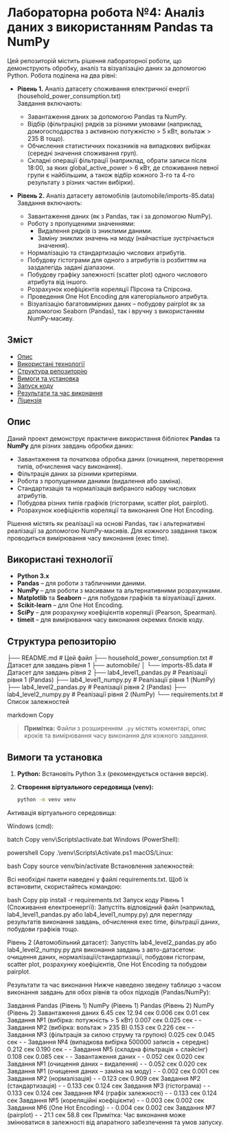 # Лабораторна робота №4: Аналіз даних з використанням Pandas та NumPy

Цей репозиторій містить рішення лабораторної роботи, що демонструють обробку, аналіз та візуалізацію даних за допомогою Python. Робота поділена на два рівні:

- **Рівень 1.** Аналіз датасету споживання електричної енергії (household_power_consumption.txt)  
  Завдання включають:
  - Завантаження даних за допомогою Pandas та NumPy.
  - Відбір (фільтрацію) рядків за різними умовами (наприклад, домогосподарства з активною потужністю > 5 кВт, вольтаж > 235 В тощо).
  - Обчислення статистичних показників на випадкових вибірках (середні значення споживання груп).
  - Складні операції фільтрації (наприклад, обрати записи після 18:00, за яких global_active_power > 6 кВт, де споживання певної групи є найбільшим, а також відбір кожного 3-го та 4-го результату з різних частин вибірки).

- **Рівень 2.** Аналіз датасету автомобілів (automobile/imports-85.data)  
  Завдання включають:
  - Завантаження даних (як з Pandas, так і за допомогою NumPy).
  - Роботу з пропущеними значеннями:
    - Видалення рядків із зниклими даними.
    - Заміну зниклих значень на моду (найчастіше зустрічається значення).
  - Нормалізацію та стандартизацію числових атрибутів.
  - Побудову гістограми для одного з атрибутів із розбиттям на заздалегідь задані діапазони.
  - Побудову графіку залежності (scatter plot) одного числового атрибута від іншого.
  - Розрахунок коефіцієнтів кореляції Пірсона та Спірсона.
  - Проведення One Hot Encoding для категоріального атрибута.
  - Візуалізацію багатовимірних даних – побудову pairplot як за допомогою Seaborn (Pandas), так і вручну з використанням NumPy-масиву.

## Зміст

- [Опис](#опис)
- [Використані технології](#використані-технології)
- [Структура репозиторію](#структура-репозиторію)
- [Вимоги та установка](#вимоги-та-установка)
- [Запуск коду](#запуск-коду)
- [Результати та час виконання](#результати-та-час-виконання)
- [Ліцензія](#ліцензія)

## Опис

Даний проект демонструє практичне використання бібліотек **Pandas** та **NumPy** для різних завдань обробки даних:
- Завантаження та початкова обробка даних (очищення, перетворення типів, обчислення часу виконання).
- Фільтрація даних за різними критеріями.
- Робота з пропущеними даними (видалення або заміна).
- Стандартизація та нормалізація вибраного набору числових атрибутів.
- Побудова різних типів графіків (гістограми, scatter plot, pairplot).
- Розрахунок коефіцієнтів кореляції та виконання One Hot Encoding.

Рішення містять як реалізації на основі Pandas, так і альтернативні реалізації за допомогою NumPy-масивів. Для кожного завдання також проводиться вимірювання часу виконання (exec time).

## Використані технології

- **Python 3.x**
- **Pandas** – для роботи з табличними даними.
- **NumPy** – для роботи з масивами та альтернативними розрахунками.
- **Matplotlib** та **Seaborn** – для побудови графіків та візуалізації даних.
- **Scikit-learn** – для One Hot Encoding.
- **SciPy** – для розрахунку коефіцієнтів кореляції (Pearson, Spearman).
- **timeit** – для вимірювання часу виконання окремих блоків коду.

## Структура репозиторію

├── README.md # Цей файл ├── household_power_consumption.txt # Датасет для завдань рівня 1 ├── automobile/ │ └── imports-85.data # Датасет для завдань рівня 2 ├── lab4_level1_pandas.py # Реалізації рівня 1 (Pandas) ├── lab4_level1_numpy.py # Реалізації рівня 1 (NumPy) ├── lab4_level2_pandas.py # Реалізації рівня 2 (Pandas) ├── lab4_level2_numpy.py # Реалізації рівня 2 (NumPy) └── requirements.txt # Список залежностей

markdown
Copy

> **Примітка:** Файли з розширенням `.py` містять коментарі, опис кроків та вимірювання часу виконання для кожного завдання.

## Вимоги та установка

1. **Python:** Встановіть Python 3.x (рекомендується остання версія).
2. **Створення віртуального середовища (venv):**

   ```bash
   python -m venv venv
Активація віртуального середовища:

Windows (cmd):

batch
Copy
venv\Scripts\activate.bat
Windows (PowerShell):

powershell
Copy
.\venv\Scripts\Activate.ps1
macOS/Linux:

bash
Copy
source venv/bin/activate
Встановлення залежностей:

Всі необхідні пакети наведені у файлі requirements.txt. Щоб їх встановити, скористайтесь командою:

bash
Copy
pip install -r requirements.txt
Запуск коду
Рівень 1 (Споживання електроенергії):
Запустіть відповідний файл (наприклад, lab4_level1_pandas.py або lab4_level1_numpy.py) для перегляду результатів виконання завдань, обчислення exec time, фільтрації даних, побудови графіків тощо.

Рівень 2 (Автомобільний датасет):
Запустіть lab4_level2_pandas.py або lab4_level2_numpy.py для виконання завдань з авто-датасетом: очищення даних, нормалізації/стандартизації, побудови гістограм, scatter plot, розрахунку коефіцієнтів, One Hot Encoding та побудови pairplot.

Результати та час виконання
Нижче наведено зведену таблицю з часом виконання завдань для обох рівнів та обох підходів (Pandas/NumPy):

Завдання	Pandas (Рівень 1)	NumPy (Рівень 1)	Pandas (Рівень 2)	NumPy (Рівень 2)
Завантаження даних	6.45 сек	12.94 сек	0.006 сек	0.01 сек
Завдання №1 (вибірка: потужність > 5 кВт)	0.007 сек	0.025 сек	-	-
Завдання №2 (вибірка: вольтаж > 235 В)	0.153 сек	0.226 сек	-	-
Завдання №3 (фільтрація за силою струму та групою)	0.025 сек	0.045 сек	-	-
Завдання №4 (випадкова вибірка 500000 записів + середнє)	0.212 сек	0.190 сек	-	-
Завдання №5 (складна фільтрація + слайсінг)	0.108 сек	0.085 сек	-	-
Завантаження даних	-	-	0.052 сек	0.020 сек
Завдання №1 (очищення даних – видалення)	-	-	0.052 сек	0.020 сек
Завдання №1 (очищення даних – заміна на моду)	-	-	0.002 сек	0.001 сек
Завдання №2 (нормалізація)	-	-	0.123 сек	0.909 сек
Завдання №2 (стандартизація)	-	-	0.133 сек	0.124 сек
Завдання №3 (гістограма)	-	-	0.133 сек	0.124 сек
Завдання №4 (графік залежності)	-	-	0.133 сек	0.124 сек
Завдання №5 (кореляційні коефіцієнти)	-	-	0.003 сек	0.002 сек
Завдання №6 (One Hot Encoding)	-	-	0.004 сек	0.002 сек
Завдання №7 (pairplot)	-	-	21.1 сек	58.8 сек
Примітка: Час виконання може змінюватися в залежності від апаратного забезпечення та умов запуску.
